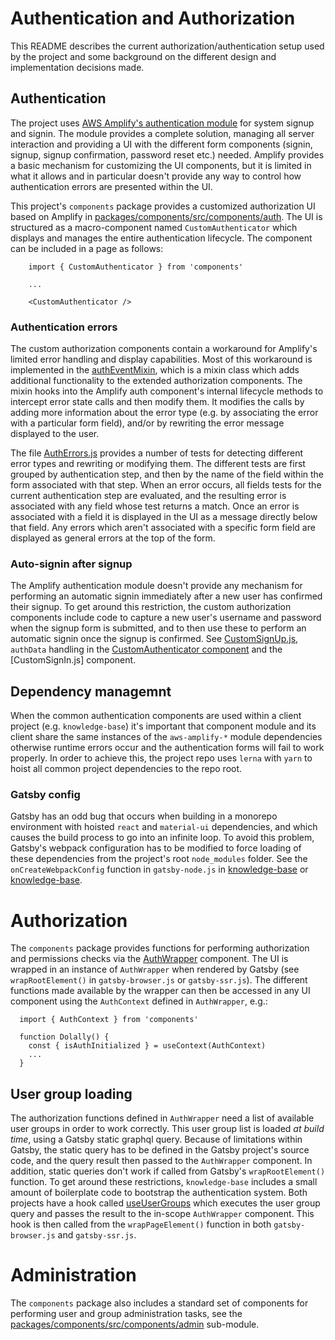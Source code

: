 # Authentication and Authorization

This README describes the current authorization/authentication setup used by the project and some background on the different design and implementation decisions made.

## Authentication

The project uses [AWS Amplify's authentication module](https://aws-amplify.github.io/docs/js/authentication) for system signup and signin. The module provides a complete solution, managing all server interaction and providing a UI with the different form components (signin, signup, signup confirmation, password reset etc.) needed. Amplify provides a basic mechanism for customizing the UI components, but it is limited in what it allows and in particular doesn't provide any way to control how authentication errors are presented within the UI.

This project's `components` package provides a customized authorization UI based on Amplify in [packages/components/src/components/auth](https://github.com/nearform/orion/tree/master/packages/components/src/components/auth). The UI is structured as a macro-component named `CustomAuthenticator` which displays and manages the entire authentication lifecycle. The component can be included in a page as follows:


```
    import { CustomAuthenticator } from 'components'

    ...

    <CustomAuthenticator />
```

### Authentication errors

The custom authorization components contain a workaround for Amplify's limited error handling and display capabilities. Most of this workaround is implemented in the [authEventMixin](https://github.com/nearform/orion/blob/master/packages/components/src/components/auth/AuthEventMixin.js), which is a mixin class which adds additional functionality to the extended authorization components. The mixin hooks into the Amplify auth component's internal lifecycle methods to intercept error state calls and then modify them. It modifies the calls by adding more information about the error type (e.g. by associating the error with a particular form field), and/or by rewriting the error message displayed to the user.

The file [AuthErrors.js](https://github.com/nearform/orion/blob/master/packages/components/src/components/auth/AuthErrors.js) provides a number of tests for detecting different error types and rewriting or modifying them. The different tests are first grouped by authentication step, and then by the name of the field within the form associated with that step. When an error occurs, all fields tests for the current authentication step are evaluated, and the resulting error is associated with any field whose test returns a match. Once an error is associated with a field it is displayed in the UI as a message directly below that field. Any errors which aren't associated with a specific form field are displayed as general errors at the top of the form.

### Auto-signin after signup

The Amplify authentication module doesn't provide any mechanism for performing an automatic signin immediately after a new user has confirmed their signup. To get around this restriction, the custom authorization components include code to capture a new user's username and password when the signup form is submitted, and to then use these to perform an automatic signin once the signup is confirmed. See [CustomSignUp.js](https://github.com/nearform/orion/blob/master/packages/components/src/components/auth/CustomSignUp.js#L74), `authData` handling in the [CustomAuthenticator component](https://github.com/nearform/orion/blob/master/packages/components/src/components/auth/index.js#L18) and the [CustomSignIn.js] component.

## Dependency managemnt

When the common authentication components are used within a client project (e.g. `knowledge-base`) it's important that component module and its client share the same instances of the `aws-amplify-*` module dependencies otherwise runtime errors occur and the authentication forms will fail to work properly. In order to achieve this, the project repo uses `lerna` with `yarn` to hoist all common project dependencies to the repo root.

### Gatsby config

Gatsby has an odd bug that occurs when building in a monorepo environment with hoisted `react` and `material-ui` dependencies, and which causes the build process to go into an infinite loop. To avoid this problem, Gatsby's webpack configuration has to be modified to force loading of these dependencies from the project's root `node_modules` folder.
See the `onCreateWebpackConfig` function in `gatsby-node.js` in [knowledge-base](https://github.com/nearform/orion/blob/master/packages/knowledge-base/gatsby-node.js) or [knowledge-base](https://github.com/nearform/orion/blob/master/packages/knowledge-base/gatsby-node.js).

# Authorization

The `components` package provides functions for performing authorization and permissions checks via the [AuthWrapper](https://github.com/nearform/orion/blob/master/packages/components/src/components/AuthWrapper.js) component. The UI is wrapped in an instance of `AuthWrapper` when rendered by Gatsby (see `wrapRootElement()` in `gatsby-browser.js` or `gatsby-ssr.js`). The different functions made available by the wrapper can then be accessed in any UI component using the `AuthContext` defined in `AuthWrapper`, e.g.:

```
  import { AuthContext } from 'components'

  function Dolally() {
    const { isAuthInitialized } = useContext(AuthContext)
    ...
  }
```

## User group loading

The authorization functions defined in `AuthWrapper` need a list of available user groups in order to work correctly. This user group list is loaded _at build time_, using a Gatsby static graphql query. Because of limitations within Gatsby, the static query has to be defined in the Gatsby project's source code, and the query result then passed to the `AuthWrapper` component. In addition, static queries don't work if called from Gatsby's `wrapRootElement()` function. To get around these restrictions, `knowledge-base` includes a small amount of boilerplate code to bootstrap the authentication system. Both projects have a hook called [useUserGroups](https://github.com/nearform/orion/blob/master/packages/knowledge-base/src/hooks/useUserGroups.js) which executes the user group query and passes the result to the in-scope `AuthWrapper` component. This hook is then called from the `wrapPageElement()` function in both `gatsby-browser.js` and `gatsby-ssr.js`.


# Administration

The `components` package also includes a standard set of components for performing user and group administration tasks, see the [packages/components/src/components/admin](https://github.com/nearform/orion/blob/master/packages/knowledge-base/src/hooks/useUserGroups.js) sub-module.

